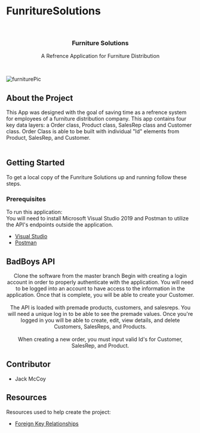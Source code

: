 # FunritureSolutions

<br />
<p align="center">  
  
  <h3 align="center">Furniture Solutions</h3>  
  
  <p align="center">A Refrence Application for Furniture Distribution
  <br />
  </p>
  
  <p align="center">
      <br />
  
![furniturePic](Images/funriturePic.jpg)

  </p>
</p>
<p align="center">
  
<!-- ABOUT THE PROJECT -->
## About the Project
This App was designed with the goal of saving time as a refrence system for employees of a furniture distribution company. This app contains four key data layers: a Order class, Product class, SalesRep class and Customer class. Order Class is able to be built with individual "Id" elements from Product, SalesRep, and Customer. 
<br><br>
                 
<!-- GETTING STARTED -->
## Getting Started

To get a local copy of the Funriture Solutions up and running follow these steps.

### Prerequisites
                 
To run this application:
<br>
You will need to install Microsoft Visual Studio 2019 and Postman to utilize the API's endpoints outside the application.

* [Visual Studio](https://visualstudio.microsoft.com/downloads/)
* [Postman](https://www.postman.com/downloads/)

## BadBoys API
<p align="center">
Clone the software from the master branch
Begin with creating a login account in order to properly authenticate with the application. You will need to be logged into an account to have access to the information in the application. Once that is complete, you will be able to create your Customer. 
                 <br>
                 <br>
The API is loaded with premade products, customers, and salesreps. You will need a unique log in to be able to see the premade values. Once you're logged in you will be able to create, edit, view details, and delete Customers, SalesReps, and Products. 
<br><br>
When creating a new order, you must input valid Id's for Customer, SalesRep, and Product. 
                                  
<!-- Created By -->
## Contributor

* Jack McCoy

<!-- Resources -->
## Resources                                  
Resources used to help create the project:<br>
* [Foreign Key Relationships](https://docs.microsoft.com/en-us/ef/ef6/fundamentals/relationships)<br>
                                  </p>
